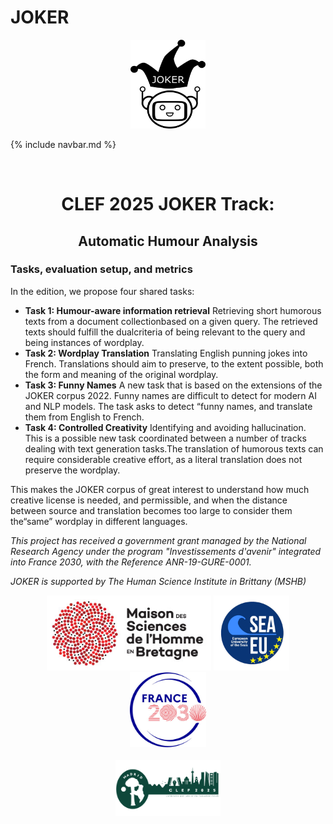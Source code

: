 # JOKER
<p align="center">
  <img src="./img/joker.png" width="120" height="142">
</p>

{% include navbar.md %}

<br>
  <h1 align="center">CLEF 2025 JOKER Track:</h1>
  <h2 align="center">Automatic Humour Analysis</h2> 

### Tasks, evaluation setup, and metrics
In the edition, we propose four shared tasks:
* **Task 1: Humour-aware information retrieval** Retrieving short humorous texts from a document collectionbased on a given query. The retrieved texts should fulfill the dualcriteria of being relevant to the query and being instances of wordplay. 
* **Task 2: Wordplay Translation** Translating English punning jokes into French. Translations should aim to preserve, to the extent possible, both the form and meaning of the original wordplay.
* **Task 3: Funny Names** A new task that is based on the extensions of the JOKER corpus 2022. Funny names are difficult to detect for modern AI and NLP models. The task asks to detect “funny names, and translate them from English to French. 
* **Task 4: Controlled Creativity** Identifying and avoiding hallucination. This is a possible new task coordinated between a number of tracks dealing with text generation tasks.The translation of humorous texts can require considerable creative effort, as a literal translation does not preserve the wordplay.

This makes the JOKER corpus of great interest to understand how much creative license is needed, and permissible, and when the distance between source and translation becomes too large to consider them the“same” wordplay in different languages. 

<p>
<em>This project has received a government grant managed by the National Research Agency under the program "Investissements d'avenir" integrated into France 2030, with the Reference ANR-19-GURE-0001.</em>
</p>
<p>
<em>JOKER is supported by The Human Science Institute in Brittany (MSHB)</em>
</p>
<div align="center">
  <a href="https://www.mshb.fr"><img src="img/mshb.jpg" height="120"></a>
  <a href="https://sea-eu.org/?lang=fr"><img src="img/sea-eu.png" height="120"></a>
  <a href="https://www.gouvernement.fr/le-programme-d-investissements-d-avenir"><img src="img/Logotype France 2030.jpg" height="120"></a>
</div>
<br />
<div align="center">
  <a href="https://clef2022.clef-initiative.eu/index.php"><img src="img/clef2025.png" height="90"></a> 
</div>
